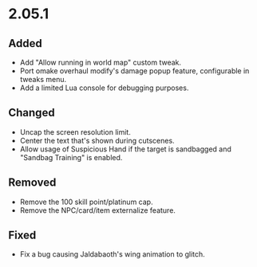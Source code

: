 # 2.05.1

## Added 
- Add "Allow running in world map" custom tweak.
- Port omake overhaul modify's damage popup feature, configurable in tweaks menu.
- Add a limited Lua console for debugging purposes.

## Changed
- Uncap the screen resolution limit.
- Center the text that's shown during cutscenes.
- Allow usage of Suspicious Hand if the target is sandbagged and "Sandbag Training" is enabled.

## Removed
- Remove the 100 skill point/platinum cap.
- Remove the NPC/card/item externalize feature.

## Fixed
- Fix a bug causing Jaldabaoth's wing animation to glitch.
